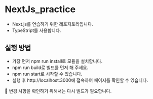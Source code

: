 # NextJs_practice

- Next.js를 연습하기 위한 레포지토리입니다.
- TypeStript를 사용합니다.

## 실행 방법

- 가장 먼저 npm run install로 모듈을 설치합니다.
- npm run build로 빌드를 먼저 해 주세요.
- npm run start로 시작할 수 있습니다.
- 실행 후 http://localhost:3000에 접속하여 페이지를 확인할 수 있습니다.

🍉 변경 사항을 확인하기 위해서는 다시 빌드가 필요합니다.
